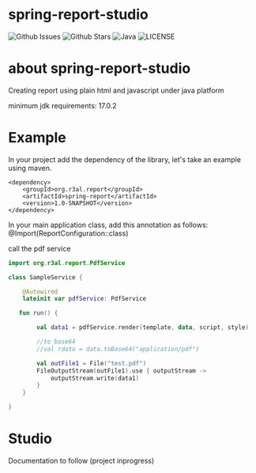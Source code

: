 # spring-report-studio
![Github Issues](https://img.shields.io/github/issues/tofilagman/spring-report-studio.svg) ![Github Stars](https://img.shields.io/github/stars/tofilagman/spring-report-studio.svg) ![Java](https://img.shields.io/badge/java-100%25-brightgreen.svg) ![LICENSE](https://img.shields.io/badge/license-apache2.0-blue.svg)

# about spring-report-studio

Creating report using plain html and javascript under java platform

minimum jdk requirements: 17.0.2
 
# Example

In your project add the dependency of the library, let's take an example using maven.
  
```
<dependency>
    <groupId>org.r3al.report</groupId>
    <artifactId>spring-report</artifactId>
    <version>1.0-SNAPSHOT</version>
</dependency>
```   
In your main application class, add this annotation as follows:
@Import(ReportConfiguration::class) 
  
call the pdf service

``` kotlin
import org.r3al.report.PdfService

class SampleService {

    @Autowired
    lateinit var pdfService: PdfService

   fun run() {

        val data1 = pdfService.render(template, data, script, style)

        //to base64
        //val rdata = data.toBase64("application/pdf")

        val outFile1 = File("test.pdf")
        FileOutputStream(outFile1).use { outputStream ->
            outputStream.write(data1)
        }
    }

}
```

# Studio
Documentation to follow (project inprogress)